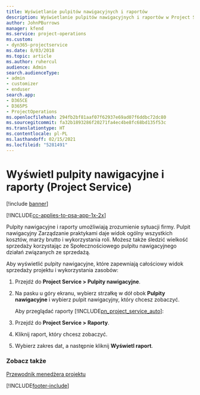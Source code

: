 ```yaml
---
title: Wyświetlanie pulpitów nawigacyjnych i raportów
description: Wyświetlanie pulpitów nawigacyjnych i raportów w Project Service
author: JohnPBurrows
manager: kfend
ms.service: project-operations
ms.custom:
- dyn365-projectservice
ms.date: 8/03/2018
ms.topic: article
ms.author: ruhercul
audience: Admin
search.audienceType:
- admin
- customizer
- enduser
search.app:
- D365CE
- D365PS
- ProjectOperations
ms.openlocfilehash: 294fb2bf81aaf07f62937e69ad07f6ddbc72dc80
ms.sourcegitcommit: fa32b1893286f20271fa4ec4be8fc68bd135f53c
ms.translationtype: HT
ms.contentlocale: pl-PL
ms.lasthandoff: 02/15/2021
ms.locfileid: "5281491"
---
```

# <a name="view-dashboards-and-reports-project-service"></a>Wyświetl pulpity nawigacyjne i raporty (Project Service)

[!include [banner](../includes/psa-now-project-operations.md)]

[!INCLUDE[cc-applies-to-psa-app-1x-2x](../includes/cc-applies-to-psa-app-1x-2x.md)]

Pulpity nawigacyjne i raporty umożliwiają zrozumienie sytuacji firmy. Pulpit nawigacyjny Zarządzanie praktykami daje widok ogólny wszystkich kosztów, marży brutto i wykorzystania roli. Możesz także śledzić wielkość sprzedaży korzystając ze Społecznościowego pulpitu nawigacyjnego działań związanych ze sprzedażą.  
  
 Aby wyświetlić pulpity nawigacyjne, które zapewniają całościowy widok sprzedaży projektu i wykorzystania zasobów:  
  
1. Przejdź do **Project Service > Pulpity nawigacyjne**.  
  
2. Na pasku u góry ekranu, wybierz strzałkę w dół obok **Pulpity nawigacyjne** i wybierz pulpit nawigacyjny, który chcesz zobaczyć.  
  
   Aby przeglądać raporty [!INCLUDE[pn_project_service_auto](../includes/pn-project-service-auto.md)]:  
  
3. Przejdź do **Project Service > Raporty**.  
  
4. Kliknij raport, który chcesz zobaczyć.  
  
5. Wybierz zakres dat, a następnie kliknij **Wyświetl raport**.  
  
### <a name="see-also"></a>Zobacz także  
 [Przewodnik menedżera projektu](../psa/project-manager-guide.md)


[!INCLUDE[footer-include](../includes/footer-banner.md)]
